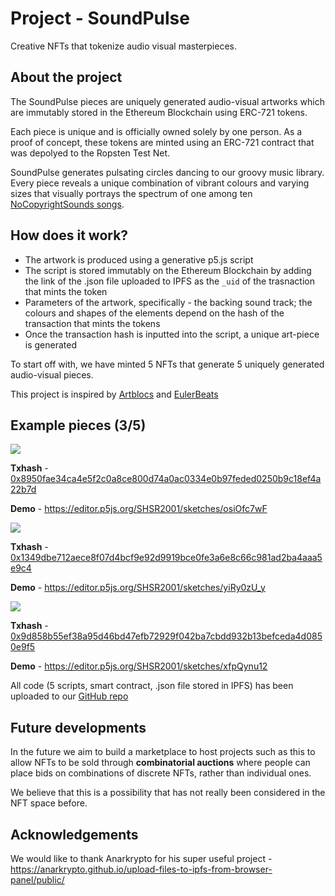 # Project - SoundPulse 

Creative NFTs that tokenize audio visual masterpieces.

## About the project 

The SoundPulse pieces are uniquely generated audio-visual artworks which are immutably stored in the Ethereum Blockchain using ERC-721 tokens.

Each piece is unique and is officially owned solely by one person. As a proof of concept, these tokens are minted using an ERC-721 contract that was depolyed to the Ropsten Test Net. 

SoundPulse generates pulsating circles dancing to our groovy music library. Every piece reveals a unique combination of vibrant colours and varying sizes that visually portrays the spectrum of one among ten [NoCopyrightSounds songs](https://ncs.io/). 

## How does it work?

* The artwork is produced using a generative p5.js script 
* The script is stored immutably on the Ethereum Blockchain by adding the link of the .json file uploaded to IPFS as the `_uid` of the trasnaction that mints the token
* Parameters of the artwork, specifically - the backing sound track; the colours and shapes of the elements depend on the hash of the transaction that mints the tokens 
* Once the transaction hash is inputted into the script, a unique art-piece is generated

To start off with, we have minted 5 NFTs that generate 5 uniquely generated audio-visual pieces.

This project is inspired by [Artblocs](https://artblocks.io/) and [EulerBeats](https://eulerbeats.com/)

## Example pieces (3/5) 

![](https://storage.googleapis.com/ethereum-hackmd/upload_3f036aa2ab19c54d2bea2fe0a1df91aa.png)

**Txhash** - [0x8950fae34ca4e5f2c0a8ce800d74a0ac0334e0b97feded0250b9c18ef4a22b7d](https://ropsten.etherscan.io/tx/0x8950fae34ca4e5f2c0a8ce800d74a0ac0334e0b97feded0250b9c18ef4a22b7d)

**Demo** - https://editor.p5js.org/SHSR2001/sketches/osiOfc7wF

![](https://storage.googleapis.com/ethereum-hackmd/upload_75173536bdf1b45f06151012088d3b34.png)

**Txhash** - [0x1349dbe712aece8f07d4bcf9e92d9919bce0fe3a6e8c66c981ad2ba4aaa5e9c4](https://ropsten.etherscan.io/tx/0x1349dbe712aece8f07d4bcf9e92d9919bce0fe3a6e8c66c981ad2ba4aaa5e9c4)

**Demo** - https://editor.p5js.org/SHSR2001/sketches/yiRy0zU_y

![](https://storage.googleapis.com/ethereum-hackmd/upload_5852d1c720c4ed078fa7fdf741e47015.png)

**Txhash** - [0x9d858b55ef38a95d46bd47efb72929f042ba7cbdd932b13befceda4d0850e9f5](https://ropsten.etherscan.io/tx/0x9d858b55ef38a95d46bd47efb72929f042ba7cbdd932b13befceda4d0850e9f5)

**Demo** - https://editor.p5js.org/SHSR2001/sketches/xfpQynu12

All code (5 scripts, smart contract, .json file stored in IPFS) has been uploaded to our [GitHub repo](https://github.com/SHSR2001/SoundPulse)

## Future developments

In the future we aim to build a marketplace to host projects such as this to allow NFTs to be sold through **combinatorial auctions** where people can place bids on combinations of discrete NFTs, rather than individual ones.

We believe that this is a possibility that has not really been considered in the NFT space before.

## Acknowledgements

We would like to thank Anarkrypto for his super useful project - https://anarkrypto.github.io/upload-files-to-ipfs-from-browser-panel/public/
